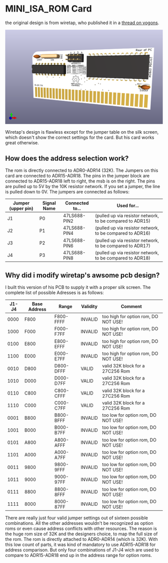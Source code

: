 # MINI_ISA_ROM Card

the original design is from wiretap, who published it in a [thread on vogons](https://www.vogons.org/viewtopic.php?t=82499).

![image of pcb](https://github.com/VollMich/MINI_ISA_ROM/blob/main/front_new.png?raw=true)

Wiretap's design is flawless except for the jumper table on the silk screen, which doesn't show the correct settings for the card. But his card works great otherwise.

## How does the address selection work?
The rom is directly connected to ADR0-ADR14 (32K). The Jumpers on this card are connected to ADR15-ADR18. The pins in the jumper block are connected to ADR15-ADR18 left to right, the msb is on the right. The pins are pulled up to 5V by the 10K resistor network. If you set a jumper, the line is pulled down to 0V. The jumpers are connected as follows:

| Jumper (upper pin)| Signal Name| Connected to...| Used for...|
|-------------------|-----------|----------------|-------------|
|J1                | P0        | 47LS688-PIN2   | (pulled up via resistor network, to be compared to ADR15)|
|J2                | P1        | 47LS688-PIN4   | (pulled up via resistor network, to be compared to ADR16)|
|J3                | P2        | 47LS688-PIN6   | (pulled up via resistor network, to be compared to ADR17)|
|J4                | P3        | 47LS688-PIN8   | (pulled up via resistor network, to be compared to ADR18)|

## Why did i modify wiretap's awsome pcb design?
I built this version of his PCB to supply it with a proper silk screen. The complete list of possible Adresses is as follows:

|J1-J4|Base Address| Range | Validity | Comment|
|-----|------------|-------|----------|--------|
|0000|F800| F800-FFFF | INVALID | too high for option rom, DO NOT USE!|
|1000|F000| F000-F7FF | INVALID | too high for option rom, DO NOT USE!|
|0100|E800| E800-EFFF | INVALID | too high for option rom, DO NOT USE!|
|1100|E000| E000-E7FF | INVALID | too high for option rom, DO NOT USE!|
|0010|D800| D800-DFFF | VALID   | valid 32K block for a 27C256 Rom    |
|1010|D000| D000-D7FF | VALID   | valid 32K block for a 27C256 Rom    |
|0110|C800| C800-CFFF | VALID   | valid 32K block for a 27C256 Rom    |
|1110|C000| C000-C7FF | VALID   | valid 32K block for a 27C256 Rom    | 
|0001|B800| B800-BFFF | INVALID | too low for option rom, DO NOT USE! |
|1001|B000| B000-B7FF | INVALID | too low for option rom, DO NOT USE! |
|0101|A800| A800-AFFF | INVALID | too low for option rom, DO NOT USE! |
|1101|A000| A000-A7FF | INVALID | too low for option rom, DO NOT USE! |
|0011|9800| 9800-9FFF | INVALID | too low for option rom, DO NOT USE! |
|1011|9000| 9000-97FF | INVALID | too low for option rom, DO NOT USE! |
|0111|8800| 8800-8FFF | INVALID | too low for option rom, DO NOT USE! |
|1111|8000| 8000-87FF | INVALID | too low for option rom, DO NOT USE! |


There are really just four valid jumper settings out of sixteen possible combinations. All the other addresses wouldn't be recognized as option roms or even cause address conflicts with other resources. The reason is the huge rom size of 32K and the designers choice, to map the full size of the rom. The rom is directly attached to ADR0-ADR14 (which is 32K). With this low count of parts, it was kind of mandatory to use ADR15-ADR18 for address comparison. But only four combinations of J1-J4 wich are used to compare to ADR15-ADR18 end up in the address range for option roms.

